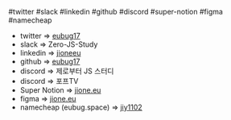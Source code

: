 #twitter #slack #linkedin #github #discord #super-notion #figma #namecheap

- twitter => [eubug17](https://twitter.com/eubug17)
- slack => Zero-JS-Study
- linkedin => [jioneeu](https://www.linkedin.com/in/jioneeu)
- github => [eubug17](https://www.github.com/eubug17)
- discord => 제로부터 JS 스터디
- discord => 포프TV
- Super Notion => [jione.eu](https://super.so)
- figma => [jione.eu](https://www.figma.com/)
- namecheap (eubug.space) => [jiy1102](https://www.namecheap.com)